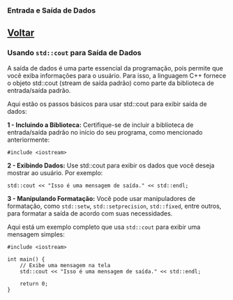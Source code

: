 ### Entrada e Saída de Dados

## [Voltar](https://github.com/ThiagoSousa81/Basico-de-CPP#readme)

### Usando ```std::cout``` para Saída de Dados

A saída de dados é uma parte essencial da programação, pois permite que você exiba informações para o usuário. Para isso, a linguagem C++ fornece o objeto std::cout (stream de saída padrão) como parte da biblioteca de entrada/saída padrão.

Aqui estão os passos básicos para usar std::cout para exibir saída de dados:

**1 - Incluindo a Biblioteca:** Certifique-se de incluir a biblioteca de entrada/saída padrão no início do seu programa, como mencionado anteriormente:

```#include <iostream> ```

**2 - Exibindo Dados:** Use std::cout para exibir os dados que você deseja mostrar ao usuário. Por exemplo:

    std::cout << "Isso é uma mensagem de saída." << std::endl;

**3 - Manipulando Formatação:** Você pode usar manipuladores de formatação, como ```std::setw```, ```std::setprecision```, ```std::fixed```, entre outros, para formatar a saída de acordo com suas necessidades.

Aqui está um exemplo completo que usa ```std::cout``` para exibir uma mensagem simples:

    #include <iostream>

    int main() {
        // Exibe uma mensagem na tela
        std::cout << "Isso é uma mensagem de saída." << std::endl;

        return 0;
    }
    